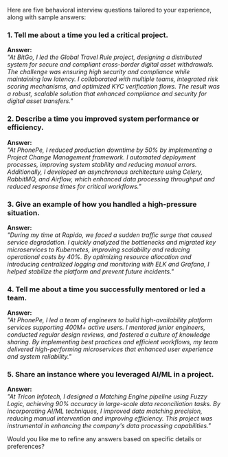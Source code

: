 Here are five behavioral interview questions tailored to your experience, along with sample answers:  

### **1. Tell me about a time you led a critical project.**  
**Answer:**  
*"At BitGo, I led the Global Travel Rule project, designing a distributed system for secure and compliant cross-border digital asset withdrawals. The challenge was ensuring high security and compliance while maintaining low latency. I collaborated with multiple teams, integrated risk scoring mechanisms, and optimized KYC verification flows. The result was a robust, scalable solution that enhanced compliance and security for digital asset transfers."*  

### **2. Describe a time you improved system performance or efficiency.**  
**Answer:**  
*"At PhonePe, I reduced production downtime by 50% by implementing a Project Change Management framework. I automated deployment processes, improving system stability and reducing manual errors. Additionally, I developed an asynchronous architecture using Celery, RabbitMQ, and Airflow, which enhanced data processing throughput and reduced response times for critical workflows."*  

### **3. Give an example of how you handled a high-pressure situation.**  
**Answer:**  
*"During my time at Rapido, we faced a sudden traffic surge that caused service degradation. I quickly analyzed the bottlenecks and migrated key microservices to Kubernetes, improving scalability and reducing operational costs by 40%. By optimizing resource allocation and introducing centralized logging and monitoring with ELK and Grafana, I helped stabilize the platform and prevent future incidents."*  

### **4. Tell me about a time you successfully mentored or led a team.**  
**Answer:**  
*"At PhonePe, I led a team of engineers to build high-availability platform services supporting 400M+ active users. I mentored junior engineers, conducted regular design reviews, and fostered a culture of knowledge sharing. By implementing best practices and efficient workflows, my team delivered high-performing microservices that enhanced user experience and system reliability."*  

### **5. Share an instance where you leveraged AI/ML in a project.**  
**Answer:**  
*"At Tricon Infotech, I designed a Matching Engine pipeline using Fuzzy Logic, achieving 90% accuracy in large-scale data reconciliation tasks. By incorporating AI/ML techniques, I improved data matching precision, reducing manual intervention and improving efficiency. This project was instrumental in enhancing the company's data processing capabilities."*  

Would you like me to refine any answers based on specific details or preferences?